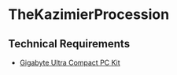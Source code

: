 # TheKazimierProcession




## Technical Requirements


* [Gigabyte Ultra Compact PC Kit](http://amzn.eu/1NpMZHP)
